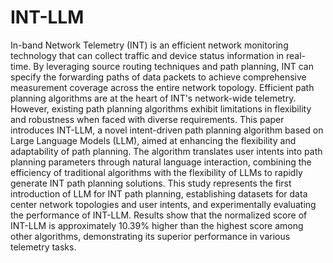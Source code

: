 # INT-LLM
In-band Network Telemetry (INT) is an efficient network monitoring technology that can collect traffic and device status information in real-time. By leveraging source routing techniques and path planning, INT can specify the forwarding paths of data packets to achieve comprehensive measurement coverage across the entire network topology. Efficient path planning algorithms are at the heart of INT's network-wide telemetry. However, existing path planning algorithms exhibit limitations in flexibility and robustness when faced with diverse requirements. This paper introduces INT-LLM, a novel intent-driven path planning algorithm based on Large Language Models (LLM), aimed at enhancing the flexibility and adaptability of path planning. The algorithm translates user intents into path planning parameters through natural language interaction, combining the efficiency of traditional algorithms with the flexibility of LLMs to rapidly generate INT path planning solutions. This study represents the first introduction of LLM for INT path planning, establishing datasets for data center network topologies and user intents, and experimentally evaluating the performance of INT-LLM. Results show that the normalized score of INT-LLM is approximately 10.39% higher than the highest score among other algorithms, demonstrating its superior performance in various telemetry tasks.
